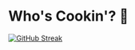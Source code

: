 
# Who's Cookin'? 👋
[![GitHub Streak](https://streak-stats.demolab.com?user=doantaa&theme=whatsapp-dark2&hide_border=true&card_width=1000&hide_longest_streak=true)](https://git.io/streak-stats)

